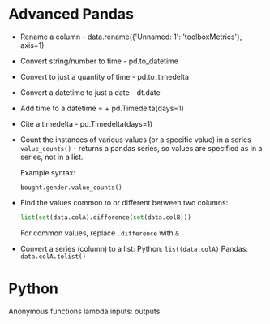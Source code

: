 # Advanced Pandas

* Rename a column - data.rename({'Unnamed: 1': 'toolboxMetrics'}, axis=1)

* Convert string/number to time - pd.to_datetime

* Convert to just a quantity of time - pd.to_timedelta

* Convert a datetime to just a date - dt.date

* Add time to a datetime = + pd.Timedelta(days=1)

* Cite a timedelta - pd.Timedelta(days=1)

* Count the instances of various values (or a specific value) in a series
  `value_counts()` - returns a pandas series, so values are specified as in a series, not in a list. 

  Example syntax:
  
  `bought.gender.value_counts()`

* Find the values common to or different between two columns:
  ```Python
  list(set(data.colA).difference(set(data.colB)))
  ```
  For common values, replace `.difference` with `&`

* Convert a series (column) to a list: 
  Python: `list(data.colA)`
  Pandas: `data.colA.tolist()`

# Python

Anonymous functions
  lambda inputs: outputs

